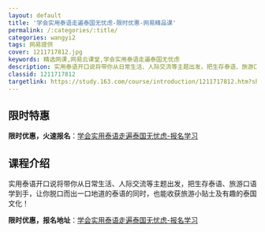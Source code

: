 ```yaml
---
layout: default
title: '学会实用泰语走遍泰国无忧虑-限时优惠-网易精品课'
permalink: /:categories/:title/
categories: wangyi2
tags: 网易提供
cover: 1211717812.jpg
keywords: 精选网课,网易云课堂,学会实用泰语走遍泰国无忧虑
description: 实用泰语开口说将带你从日常生活、人际交流等主题出发，把生存泰语、旅游口语学到手，让你脱口而出一口地道的泰语的同时，也能收
classid: 1211717812
targetlink: https://study.163.com/course/introduction/1211717812.htm?share=1&shareId=1025206652&utm_campaign=share&utm_medium=iphoneShare&utm_source=&utm_u=1025206652
---
```


## 限时特惠

**限时优惠，火速报名**：[学会实用泰语走遍泰国无忧虑-报名学习](https://study.163.com/course/introduction/1211717812.htm?share=1&shareId=1025206652&utm_campaign=share&utm_medium=iphoneShare&utm_source=&utm_u=1025206652)

## 课程介绍

实用泰语开口说将带你从日常生活、人际交流等主题出发，把生存泰语、旅游口语学到手，让你脱口而出一口地道的泰语的同时，也能收获旅游小贴士及有趣的泰国文化！

**限时优惠，报名地址**：[学会实用泰语走遍泰国无忧虑-报名学习](https://study.163.com/course/introduction/1211717812.htm?share=1&shareId=1025206652&utm_campaign=share&utm_medium=iphoneShare&utm_source=&utm_u=1025206652)

